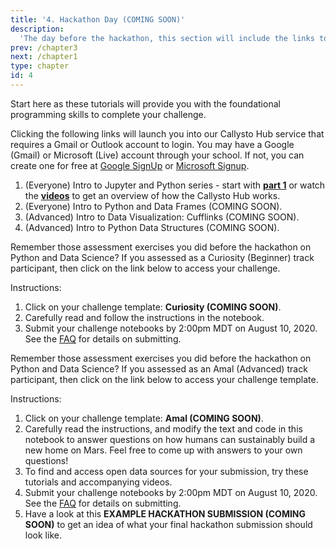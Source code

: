 ```yaml
---
title: '4. Hackathon Day (COMING SOON)'
description:
  'The day before the hackathon, this section will include the links to the hackathon challenges.'
prev: /chapter3
next: /chapter1
type: chapter
id: 4
---
```


<exercise id="1" title="Start Here: Tutorials">

Start here as these tutorials will provide you with the foundational programming skills to complete your challenge. 

Clicking the following links will launch you into our Callysto Hub service that requires a Gmail or Outlook account to login. You may have a Google (Gmail) or Microsoft (Live) account through your school. If not, you can create one for free at [Google SignUp](https://accounts.google.com/SignUp) or [Microsoft Signup](https://signup.live.com/).

1. (Everyone) Intro to Jupyter and Python series - start with **[part 1](http://tinyurl.com/y4aqn5hr)** or watch the **[videos](https://www.youtube.com/playlist?list=PL-j7ku2URmjZ1F3-9jvBuvsf0KcWPsxab)** to get an overview of how the Callysto Hub works.
2. (Everyone) Intro to Python and Data Frames (COMING SOON).
3. (Advanced) Intro to Data Visualization: Cufflinks (COMING SOON).
4. (Advanced) Intro to Python Data Structures (COMING SOON).



</exercise>

<exercise id="2" title="Hackathon Challenge: Curiosity (Beginner)">

Remember those assessment exercises you did before the hackathon on Python and Data Science? If you assessed as a Curiosity (Beginner) track participant, then click on the link below to access your challenge.

Instructions:

1. Click on your challenge template: **Curiosity (COMING SOON)**.
2. Carefully read and follow the instructions in the notebook.
3. Submit your challenge notebooks by 2:00pm MDT on August 10, 2020. See the [FAQ](https://callysto-hackathon.netlify.app/chapter3) for details on submitting.

</exercise>

<exercise id="3" title="Hackathon Challenge: Amal (Advanced)">

Remember those assessment exercises you did before the hackathon on Python and Data Science? If you assessed as an Amal (Advanced) track participant, then click on the link below to access your challenge template. 

Instructions:

1. Click on your challenge template: **Amal (COMING SOON)**. 
2. Carefully read the instructions, and modify the text and code in this notebook to answer questions on how humans can sustainably build a new home on Mars. Feel free to come up with answers to your own questions!
3. To find and access open data sources for your submission, try these tutorials and accompanying videos. 
4. Submit your challenge notebooks by 2:00pm MDT on August 10, 2020. See the [FAQ](https://callysto-hackathon.netlify.app/chapter3) for details on submitting.
5. Have a look at this **EXAMPLE HACKATHON SUBMISSION (COMING SOON)** to get an idea of what your final hackathon submission should look like.
 


</exercise>






